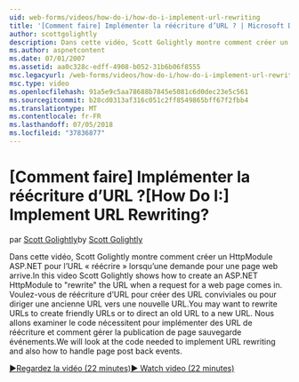 ```yaml
---
uid: web-forms/videos/how-do-i/how-do-i-implement-url-rewriting
title: '[Comment faire] Implémenter la réécriture d’URL ? | Microsoft Docs'
author: scottgolightly
description: Dans cette vidéo, Scott Golightly montre comment créer un HttpModule ASP.NET pour l’URL 'réécrire » lorsqu’une demande pour une page web arrive. Vous pouvez souhaiter réécrire...
ms.author: aspnetcontent
ms.date: 07/01/2007
ms.assetid: aa0c328c-edff-4908-b052-31b6b06f8555
msc.legacyurl: /web-forms/videos/how-do-i/how-do-i-implement-url-rewriting
msc.type: video
ms.openlocfilehash: 91a5e9c5aa78688b7845e5081c6d0dec23e5c561
ms.sourcegitcommit: b28cd0313af316c051c2ff8549865bff67f2fbb4
ms.translationtype: MT
ms.contentlocale: fr-FR
ms.lasthandoff: 07/05/2018
ms.locfileid: "37836877"
---
```

<a name="how-do-i-implement-url-rewriting"></a><span data-ttu-id="966c9-105">[Comment faire] Implémenter la réécriture d’URL ?</span><span class="sxs-lookup"><span data-stu-id="966c9-105">[How Do I:] Implement URL Rewriting?</span></span>
====================
<span data-ttu-id="966c9-106">par [Scott Golightly](https://github.com/scottgolightly)</span><span class="sxs-lookup"><span data-stu-id="966c9-106">by [Scott Golightly](https://github.com/scottgolightly)</span></span>

<span data-ttu-id="966c9-107">Dans cette vidéo, Scott Golightly montre comment créer un HttpModule ASP.NET pour l’URL « réécrire » lorsqu’une demande pour une page web arrive.</span><span class="sxs-lookup"><span data-stu-id="966c9-107">In this video Scott Golightly shows how to create an ASP.NET HttpModule to "rewrite" the URL when a request for a web page comes in.</span></span> <span data-ttu-id="966c9-108">Voulez-vous de réécriture d’URL pour créer des URL conviviales ou pour diriger une ancienne URL vers une nouvelle URL.</span><span class="sxs-lookup"><span data-stu-id="966c9-108">You may want to rewrite URLs to create friendly URLs or to direct an old URL to a new URL.</span></span> <span data-ttu-id="966c9-109">Nous allons examiner le code nécessitent pour implémenter des URL de réécriture et comment gérer la publication de page sauvegarde événements.</span><span class="sxs-lookup"><span data-stu-id="966c9-109">We will look at the code needed to implement URL rewriting and also how to handle page post back events.</span></span>

[<span data-ttu-id="966c9-110">&#9654;Regardez la vidéo (22 minutes)</span><span class="sxs-lookup"><span data-stu-id="966c9-110">&#9654; Watch video (22 minutes)</span></span>](https://channel9.msdn.com/Blogs/ASP-NET-Site-Videos/how-do-i-implement-url-rewriting)
